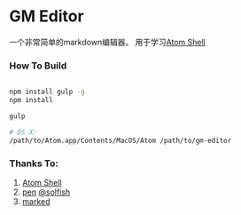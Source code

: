 # GM Editor

一个非常简单的markdown编辑器。
用于学习[Atom Shell](https://github.com/atom/atom-shell)

### How To Build
```bash

npm install gulp -g
npm install

gulp

# OS X:
/path/to/Atom.app/Contents/MacOS/Atom /path/to/gm-editor
```

### Thanks To:
1. [Atom Shell](https://github.com/atom/atom-shell)
2. [pen](https://github.com/sofish/pen)  [@solfish](http://weibo.com/p/1005051639517374/home?from=page_100505_profile&wvr=6&mod=data#place)
3. [marked](https://github.com/chjj/marked)
